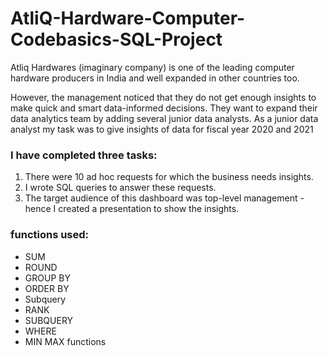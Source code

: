 # AtliQ-Hardware-Computer-Codebasics-SQL-Project
Atliq Hardwares (imaginary company) is one of the leading computer hardware producers in India and well expanded in other countries too.

However, the management noticed that they do not get enough insights to make quick and smart data-informed decisions. They want to expand their data analytics team by adding several junior data analysts. As a junior data analyst my task was to give insights of data for fiscal year 2020 and 2021

### I have completed three tasks:
1. There were 10 ad hoc requests for which the business needs insights.
2. I wrote SQL queries to answer these requests. 
3. The target audience of this dashboard was top-level management - hence I created a presentation to show the insights.

### functions used: 
- SUM
- ROUND
- GROUP BY
- ORDER BY
- Subquery
- RANK
- SUBQUERY
- WHERE
- MIN MAX functions
